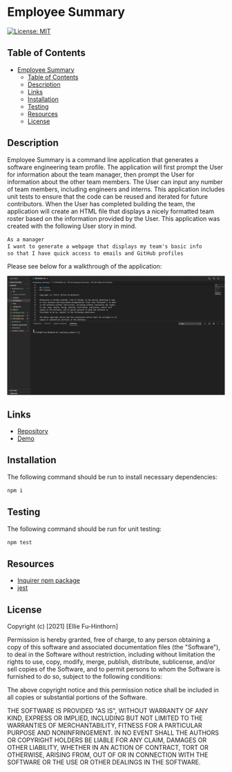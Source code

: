 # Employee Summary 
[![License: MIT](https://img.shields.io/badge/License-MIT-yellow.svg)](https://opensource.org/licenses/MIT)

## Table of Contents
- [Employee Summary](#employee-summary)
  - [Table of Contents](#table-of-contents)
  - [Description](#description)
  - [Links](#links)
  - [Installation](#installation)
  - [Testing](#testing)
  - [Resources](#resources)
  - [License](#license)

## Description

Employee Summary is a command line application that generates a software engineering team profile. The application will first prompt the User for information about the team manager, then prompt the User for information about the other team members. The User can input any number of team members, including engineers and interns. This application includes unit tests to ensure that the code can be reused and iterated for future contributors. When the User has completed building the team, the application will create an HTML file that displays a nicely formatted team roster based on the information provided by the User. This application was created with the following User story in mind. 

```
As a manager
I want to generate a webpage that displays my team's basic info
so that I have quick access to emails and GitHub profiles
```
Please see below for a walkthrough of the application:

![image](assets/walkthrough.gif)

## Links
- [Repository](https://github.com/elliefh/employee_summary)
- [Demo](assets/walkthrough.gif)

## Installation
The following command should be run to install necessary dependencies: 
```bash
npm i
```
## Testing
The following command should be run for unit testing: 
```bash
npm test
```

## Resources
- [Inquirer npm package](https://github.com/SBoudrias/Inquirer.js/)
- [jest](https://jestjs.io/)

## License

Copyright (c) [2021] [Ellie Fu-Hinthorn]

Permission is hereby granted, free of charge, to any person obtaining a copy
of this software and associated documentation files (the "Software"), to deal
in the Software without restriction, including without limitation the rights
to use, copy, modify, merge, publish, distribute, sublicense, and/or sell
copies of the Software, and to permit persons to whom the Software is
furnished to do so, subject to the following conditions:

The above copyright notice and this permission notice shall be included in all
copies or substantial portions of the Software.

THE SOFTWARE IS PROVIDED "AS IS", WITHOUT WARRANTY OF ANY KIND, EXPRESS OR
IMPLIED, INCLUDING BUT NOT LIMITED TO THE WARRANTIES OF MERCHANTABILITY,
FITNESS FOR A PARTICULAR PURPOSE AND NONINFRINGEMENT. IN NO EVENT SHALL THE
AUTHORS OR COPYRIGHT HOLDERS BE LIABLE FOR ANY CLAIM, DAMAGES OR OTHER
LIABILITY, WHETHER IN AN ACTION OF CONTRACT, TORT OR OTHERWISE, ARISING FROM,
OUT OF OR IN CONNECTION WITH THE SOFTWARE OR THE USE OR OTHER DEALINGS IN THE
SOFTWARE.